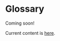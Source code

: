 # Glossary

Coming soon!

Current content is [here](https://iexcloud.zendesk.com/hc/en-us/articles/5442553582867-Glossary).